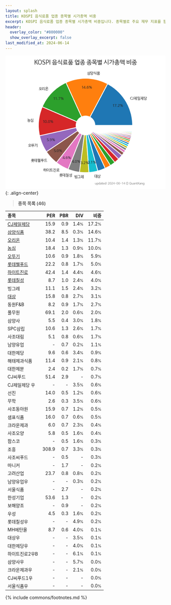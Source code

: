 ```yaml
---
layout: splash
title: KOSPI 음식료품 업종 종목별 시가총액 비중
excerpt: KOSPI 음식료품 업종 종목별 시가총액 비중입니다. 종목별로 주요 재무 지표를 함께 표시합니다.
header:
  overlay_color: "#800000"
  show_overlay_excerpt: false
last_modified_at: 2024-06-14
---
```



![KOSPI 음식료품 업종 종목별 시가총액 비중](/stats/sector/images/kospi_업종_음식료품_종목.png){: .align-center}


> **종목 목록 (46)**<a id="list"></a>

| **종목** | **PER** | **PBR** | **DIV** | **비중** |
| :------- | ------: | ------: | ------: | -------: |
| [CJ제일제당](/097950/) | 15.9 | 0.9 | 1.4<small>%</small> | 17.2<small>%</small> |
| [삼양식품](/003230/) | 38.2 | 8.5 | 0.3<small>%</small> | 14.6<small>%</small> |
| [오리온](/271560/) | 10.4 | 1.4 | 1.3<small>%</small> | 11.7<small>%</small> |
| [농심](/004370/) | 18.4 | 1.3 | 0.9<small>%</small> | 10.0<small>%</small> |
| [오뚜기](/007310/) | 10.6 | 0.9 | 1.8<small>%</small> | 5.9<small>%</small> |
| [롯데웰푸드](/280360/) | 22.2 | 0.8 | 1.7<small>%</small> | 5.0<small>%</small> |
| [하이트진로](/000080/) | 42.4 | 1.4 | 4.4<small>%</small> | 4.6<small>%</small> |
| [롯데칠성](/005300/) | 8.7 | 1.0 | 2.4<small>%</small> | 4.0<small>%</small> |
| 빙그레 | 11.1 | 1.5 | 2.4<small>%</small> | 3.2<small>%</small> |
| [대상](/001680/) | 15.8 | 0.8 | 2.7<small>%</small> | 3.1<small>%</small> |
| 동원F&B | 8.2 | 0.9 | 1.7<small>%</small> | 2.7<small>%</small> |
| 풀무원 | 69.1 | 2.0 | 0.6<small>%</small> | 2.0<small>%</small> |
| 삼양사 | 5.5 | 0.4 | 3.0<small>%</small> | 1.8<small>%</small> |
| SPC삼립 | 10.6 | 1.3 | 2.6<small>%</small> | 1.7<small>%</small> |
| 사조대림 | 5.1 | 0.8 | 0.6<small>%</small> | 1.7<small>%</small> |
| 남양유업 | - | 0.7 | 0.2<small>%</small> | 1.1<small>%</small> |
| 대한제당 | 9.6 | 0.6 | 3.4<small>%</small> | 0.9<small>%</small> |
| 해태제과식품 | 11.4 | 0.9 | 2.1<small>%</small> | 0.8<small>%</small> |
| 대한제분 | 2.4 | 0.2 | 1.7<small>%</small> | 0.7<small>%</small> |
| CJ씨푸드 | 51.4 | 2.9 | - | 0.7<small>%</small> |
| CJ제일제당 우 | - | - | 3.5<small>%</small> | 0.6<small>%</small> |
| 선진 | 14.0 | 0.5 | 1.2<small>%</small> | 0.6<small>%</small> |
| 무학 | 2.6 | 0.3 | 3.5<small>%</small> | 0.6<small>%</small> |
| 사조동아원 | 15.9 | 0.7 | 1.2<small>%</small> | 0.5<small>%</small> |
| 샘표식품 | 16.0 | 0.7 | 0.6<small>%</small> | 0.5<small>%</small> |
| 크라운제과 | 6.0 | 0.7 | 2.3<small>%</small> | 0.4<small>%</small> |
| 사조오양 | 5.8 | 0.5 | 1.6<small>%</small> | 0.4<small>%</small> |
| 팜스코 | - | 0.5 | 1.6<small>%</small> | 0.3<small>%</small> |
| 조흥 | 308.9 | 0.7 | 3.3<small>%</small> | 0.3<small>%</small> |
| 사조씨푸드 | - | 0.5 | - | 0.3<small>%</small> |
| 마니커 | - | 1.7 | - | 0.2<small>%</small> |
| 고려산업 | 23.7 | 0.8 | 0.8<small>%</small> | 0.2<small>%</small> |
| 남양유업우 | - | - | 0.3<small>%</small> | 0.2<small>%</small> |
| 서울식품 | - | 2.7 | - | 0.2<small>%</small> |
| 한성기업 | 53.6 | 1.3 | - | 0.2<small>%</small> |
| 보해양조 | - | 0.9 | - | 0.2<small>%</small> |
| 우성 | 4.5 | 0.3 | 1.6<small>%</small> | 0.2<small>%</small> |
| 롯데칠성우 | - | - | 4.9<small>%</small> | 0.2<small>%</small> |
| MH에탄올 | 8.7 | 0.6 | 4.0<small>%</small> | 0.1<small>%</small> |
| 대상우 | - | - | 3.5<small>%</small> | 0.1<small>%</small> |
| 대한제당우 | - | - | 4.0<small>%</small> | 0.1<small>%</small> |
| 하이트진로2우B | - | - | 6.1<small>%</small> | 0.1<small>%</small> |
| 삼양사우 | - | - | 5.7<small>%</small> | 0.0<small>%</small> |
| 크라운제과우 | - | - | 2.1<small>%</small> | 0.0<small>%</small> |
| CJ씨푸드1우 | - | - | - | 0.0<small>%</small> |
| 서울식품우 | - | - | - | 0.0<small>%</small> |

{% include commons/footnotes.md %}